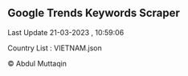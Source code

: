 

## Google Trends Keywords Scraper 
 
Last Update 21-03-2023 , 10:59:06

Country List :
VIETNAM.json



© Abdul Muttaqin 
